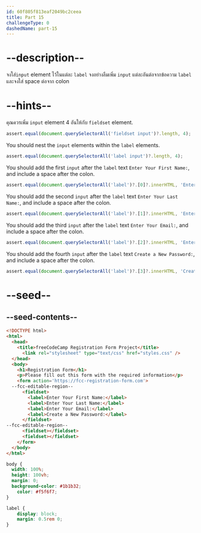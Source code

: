 ```yaml
---
id: 60f805f813eaf2049bc2ceea
title: Part 15
challengeType: 0
dashedName: part-15
---
```


# --description--

จงใส่`input` element ไว้ในแต่ละ `label`
จงอย่างลืมเพิ่ม `input` แต่ละอันต่อจากข้อความ `label` 
และจงใส่ space ต่อจาก colon

# --hints--

คุณควรเพิ่ม `input` element 4 อันให้กับ `fieldset` element.
 
```js
assert.equal(document.querySelectorAll('fieldset input')?.length, 4);
```

You should nest the `input` elements within the `label` elements.

```js
assert.equal(document.querySelectorAll('label input')?.length, 4);
```

You should add the first `input` after the `label` text `Enter Your First Name:`, and include a space after the colon.

```js
assert.equal(document.querySelectorAll('label')?.[0]?.innerHTML, 'Enter Your First Name: <input>');
```

You should add the second `input` after the `label` text `Enter Your Last Name:`, and include a space after the colon.

```js
assert.equal(document.querySelectorAll('label')?.[1]?.innerHTML, 'Enter Your Last Name: <input>');
```

You should add the third `input` after the `label` text `Enter Your Email:`, and include a space after the colon.

```js
assert.equal(document.querySelectorAll('label')?.[2]?.innerHTML, 'Enter Your Email: <input>');
```

You should add the fourth `input` after the `label` text `Create a New Password:`, and include a space after the colon.

```js
assert.equal(document.querySelectorAll('label')?.[3]?.innerHTML, 'Create a New Password: <input>');
```

# --seed--

## --seed-contents--

```html
<!DOCTYPE html>
<html>
  <head>
    <title>freeCodeCamp Registration Form Project</title>
	  <link rel="stylesheet" type="text/css" href="styles.css" />
  </head>
  <body>
    <h1>Registration Form</h1>
    <p>Please fill out this form with the required information</p>
    <form action='https://fcc-registration-form.com'>
  --fcc-editable-region--
      <fieldset>
        <label>Enter Your First Name:</label>
        <label>Enter Your Last Name:</label>
        <label>Enter Your Email:</label>
        <label>Create a New Password:</label>
      </fieldset>
--fcc-editable-region--
      <fieldset></fieldset>
      <fieldset></fieldset>
    </form>
  </body>
</html>
```

```css
body {
  width: 100%;
  height: 100vh;
  margin: 0;
  background-color: #1b1b32;
	color: #f5f6f7;
}

label {
	display: block;
	margin: 0.5rem 0;
}

```
